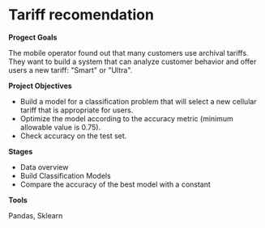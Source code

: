 # Tariff recomendation

**Progect Goals**

The mobile operator  found out that many customers use archival tariffs. They want to build a system that can analyze customer behavior and offer users a new tariff: "Smart" or "Ultra".

**Project Objectives**

- Build a model for a classification problem that will select a new cellular tariff that is appropriate for users.
- Optimize the model according to the accuracy metric (minimum allowable value is 0.75).
- Check accuracy on the test set.

**Stages**

- Data overview
- Build Classification Models
- Compare the accuracy of the best model with a constant

**Tools** 

Pandas, Sklearn
